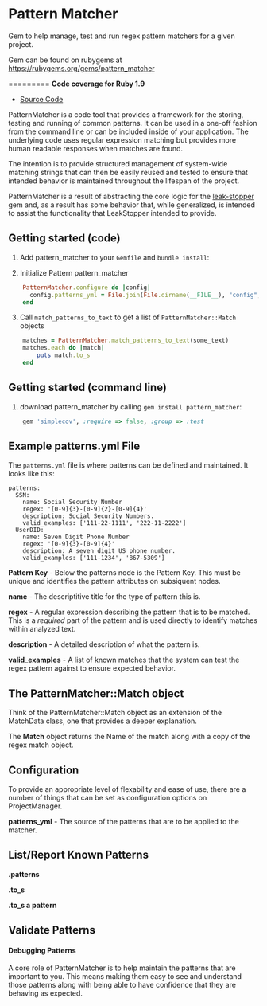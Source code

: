 Pattern Matcher
============

Gem to help manage, test and run regex pattern matchers for a given project.

Gem can be found on rubygems at https://rubygems.org/gems/pattern_matcher


=========
**Code coverage for Ruby 1.9**

  * [Source Code]

[Source Code]: https://github.com/aparker/pattern_matcher "Source Code @ GitHub"
[leak-stopper]: https://rubygems.org/gems/leak_stopper "LeakStopper"


PatternMatcher is a code tool that provides a framework for the storing, testing and running of common patterns.  It can be used
in a one-off fashion from the command line or can be included inside of your application.  The underlying code uses regular 
expression matching but provides more human readable responses when matches are found.

The intention is to provide structured management of system-wide matching strings that can then be easily reused and tested to 
ensure that intended behavior is maintained throughout the lifespan of the project.

PatternMatcher is a result of abstracting the core logic for the [leak-stopper] gem and, as a result has some behavior that, while generalized, is intended to assist the functionality that LeakStopper intended to provide.

Getting started (code)
---------------

1. Add pattern_matcher to your `Gemfile` and `bundle install`:

2. Initialize Pattern pattern_matcher

```ruby
	PatternMatcher.configure do |config|
      config.patterns_yml = File.join(File.dirname(__FILE__), "config", "patterns.yml")
    end
```

3. Call `match_patterns_to_text` to get a list of `PatternMatcher::Match` objects

```ruby
	matches = PatternMatcher.match_patterns_to_text(some_text)
	matches.each do |match|
		puts match.to_s
	end
```

Getting started (command line)
---------------

1. download pattern_matcher by calling `gem install pattern_matcher`:

```ruby
	gem 'simplecov', :require => false, :group => :test
```

## Example patterns.yml File

The `patterns.yml` file is where patterns can be defined and maintained.  It looks like this:

```
patterns:
  SSN:
    name: Social Security Number
    regex: '[0-9]{3}-[0-9]{2}-[0-9]{4}'
    description: Social Security Numbers.
    valid_examples: ['111-22-1111', '222-11-2222']
  UserDID:
    name: Seven Digit Phone Number
    regex: '[0-9]{3}-[0-9]{4}'
    description: A seven digit US phone number.
    valid_examples: ['111-1234', '867-5309']
```

**Pattern Key** - Below the patterns node is the Pattern Key.  This must be unique and identifies the pattern attributes on
subsiquent nodes.

**name** - The descriptitive title for the type of pattern this is.

**regex** - A regular expression describing the pattern that is to be matched.  This is a _required_ part of the pattern and is
used directly to identify matches within analyzed text.

**description** - A detailed description of what the pattern is.

**valid_examples** - A list of known matches that the system can test the regex pattern against to ensure expected behavior.


## The PatternMatcher::Match object

Think of the PatternMatcher::Match object as an extension of the MatchData class, one that provides a deeper explanation.

The **Match** object returns the Name of the match along with a copy of the regex match object.

## Configuration

To provide an appropriate level of flexability and ease of use, there are a number of things that can be set as configuration 
options on ProjectManager.

**patterns_yml** - The source of the patterns that are to be applied to the matcher.


## List/Report Known Patterns

**.patterns**

**.to_s**

**.to_s a pattern**


## Validate Patterns

#### Debugging Patterns

A core role of PatternMatcher is to help maintain the patterns that are important to you.  This means making them easy to see and understand those patterns along with being able to have confidence that they are behaving as expected.